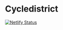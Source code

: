 # Cycledistrict
[![Netlify Status](https://api.netlify.com/api/v1/badges/72a2122e-4ca2-4548-98da-d77338645852/deploy-status)](https://app.netlify.com/sites/east-cycledistrict/deploys)
